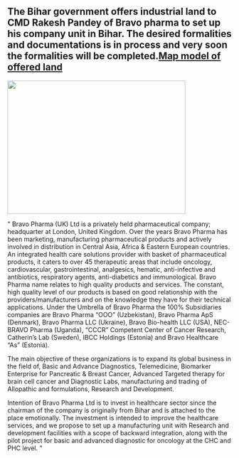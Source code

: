 ## The Bihar government offers industrial land to CMD Rakesh Pandey of Bravo pharma to set up his company unit in Bihar. The desired formalities and documentations is in process and very soon the formalities will be completed.[Map model of offered land](https://www.biadabihar.in/wp-content/uploads/2018/09/Industrial__Area_Muzaffarpur-Model.pdf)
<img src="https://scontent-bom1-2.xx.fbcdn.net/v/t1.0-9/44380810_2175758762746635_8170357295528542208_n.jpg?_nc_cat=100&_nc_ht=scontent-bom1-2.xx&oh=c8f374b7c9c287f8b6d099be02f44912&oe=5C3EEF99" width="400px" height="300px">


" 
Bravo Pharma (UK) Ltd is a privately held pharmaceutical company; headquarter at London, United Kingdom. Over the years Bravo Pharma has been marketing, manufacturing pharmaceutical products and actively involved in distribution in Central Asia, Africa & Eastern European countries. An integrated health care solutions provider with basket of pharmaceutical products, it caters to over 45 therapeutic areas that include oncology, cardiovascular, gastrointestinal, analgesics, hematic, anti-infective and antibiotics, respiratory agents, anti-diabetics and immunological. Bravo Pharma name relates to high quality products and services. The constant, high quality level of our products is based on good relationship with the providers/manufacturers and on the knowledge they have for their technical applications. Under the Umbrella of Bravo Pharma the 100% Subsidiaries companies are Bravo Pharma “OOO” (Uzbekistan), Bravo Pharma ApS (Denmark), Bravo Pharma LLC (Ukraine), Bravo Bio-health LLC (USA), NEC-BRAVO Pharma (Uganda), “CCCR” Competent Center of Cancer Research, Catherin’s Lab (Sweden), IBCC Holdings (Estonia) and Bravo Healthcare “As” (Estonia). 

The main objective of these organizations is to expand its global business in the field of, Basic and Advance Diagnostics, Telemedicine, Biomarker Enterprise for Pancreatic & Breast Cancer, Advanced Targeted therapy for brain cell cancer and Diagnostic Labs, manufacturing and trading of Allopathic and formulations, Research and Development. 

 

Intention of Bravo Pharma Ltd is to invest in healthcare sector since the chairman of the company is originally from Bihar and is attached to the place emotionally. The investment is intended to improve the healthcare services, and we propose to set up a manufacturing unit with Research and development facilities with a scope of backward integration, along with the pilot project for basic and advanced diagnostic for oncology at the CHC and PHC level. 
 "
